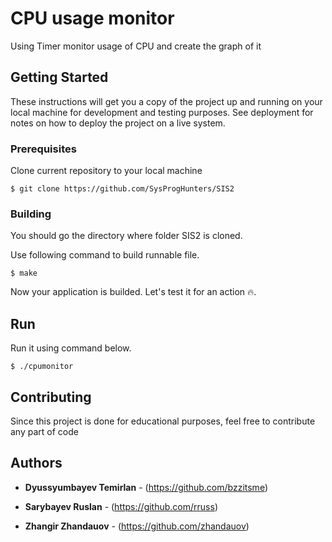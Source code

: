 # CPU usage monitor

Using Timer monitor usage of CPU and create the graph of it

## Getting Started

These instructions will get you a copy of the project up and running on your local machine for development and testing purposes. See deployment for notes on how to deploy the project on a live system.

### Prerequisites

Clone current repository to your local machine

```
$ git clone https://github.com/SysProgHunters/SIS2
```

### Building

You should go the directory where folder SIS2 is cloned.

Use following command to build runnable file.

```
$ make
```

Now your application is builded. Let's test it for an action 🔥.

## Run

Run it using command below.

```
$ ./cpumonitor
```

## Contributing

Since this project is done for educational purposes, feel free to contribute any part of code

## Authors

* **Dyussyumbayev Temirlan** - (https://github.com/bzzitsme)

* **Sarybayev Ruslan**  - (https://github.com/rruss)

* **Zhangir Zhandauov**  - (https://github.com/zhandauov)

